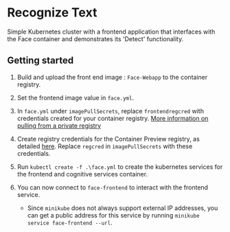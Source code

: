 # Recognize Text

Simple Kubernetes cluster with a frontend application that interfaces with the Face container and demonstrates its 'Detect' functionality.

## Getting started

1. Build and upload the front end image : `Face-Webapp` to the container registry.
2. Set the frontend image value in `face.yml`.
3. In `face.yml` under `imagePullSecrets`, replace `frontendregcred` with credentials created for your container registry. [More information on pulling from a private registry](https://kubernetes.io/docs/tasks/configure-pod-container/pull-image-private-registry/)

4. Create registry credentials for the Container Preview registry, as detailed [here](https://thorsten-hans.com/how-to-use-a-private-azure-container-registry-with-kubernetes-9b86e67b93b6). Replace `regcred` in `imagePullSecrets` with these credentials.

5. Run `kubectl create -f .\face.yml` to create the kubernetes services for the frontend and cognitive services container.
6. You can now connect to `face-frontend` to interact with the frontend service. 
    - Since `minikube` does not always support external IP addresses, you can get a public address for this service by running `minikube service face-frontend --url`.

